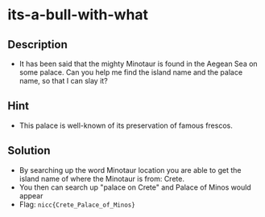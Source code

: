 # its-a-bull-with-what

## Description
* It has been said that the mighty Minotaur is found in the Aegean Sea on some palace. Can you help me find the island name and the palace name, so that I can slay it?

## Hint
* This palace is well-known of its preservation of famous frescos.

## Solution
* By searching up the word Minotaur location you are able to get the island name of where the Minotaur is from: Crete.
* You then can search up "palace on Crete" and Palace of Minos would appear
* Flag: `nicc{Crete_Palace_of_Minos}`